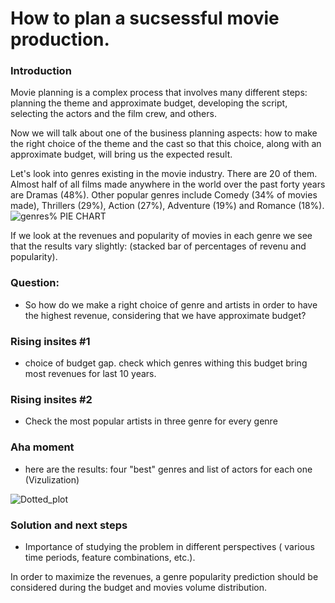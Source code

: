 # How to plan a sucsessful movie production.

### Introduction

Movie planning is a complex process that involves many different steps: planning the theme and approximate budget, developing the script, selecting the actors and the film crew, and others.

Now we will talk about one of the business planning aspects: how to make the right choice of the theme and the cast so that this choice, along with an approximate budget, will bring us the expected result. 

Let's look into genres existing in the movie industry. There are 20 of them. Almost half of all films made anywhere in the world over the past forty years are Dramas (48%). Other popular genres include Comedy (34% of movies made), Thrillers (29%), Action (27%), Adventure (19%) and Romance (18%).
![genres%](https://user-images.githubusercontent.com/46948881/57416055-8202cf00-71cc-11e9-8b14-ed65bad93ab6.jpg)
PIE CHART

If we look at the revenues and popularity of movies in each genre we see that the results vary slightly: 
(stacked bar of percentages of revenu and popularity).

### Question:
- So how do we make a right choice of genre and artists in order to have the highest revenue, considering that we have approximate budget?
### Rising insites #1
- choice of budget gap. check which genres withing this budget bring most revenues for last 10 years. 
### Rising insites #2
- Check the most popular artists in three genre for every genre 
### Aha moment
- here are the results: four "best" genres and list of actors for each one (Vizulization) 

![Dotted_plot](https://user-images.githubusercontent.com/46948881/57207866-3a96fb80-6f9e-11e9-8cc1-421999a8560a.jpg) 
### Solution and next steps
- Importance of studying the problem in different perspectives ( various time periods, feature combinations, etc.).

In order to maximize the revenues, a genre popularity prediction should be considered during the budget and movies volume distribution. 
